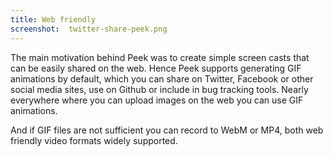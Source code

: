 ```yaml
---
title: Web friendly
screenshot:  twitter-share-peek.png
---
```


The main motivation behind Peek was to create simple screen casts that can be
easily shared on the web. Hence Peek supports generating GIF animations by
default, which you can share on Twitter, Facebook or other social media sites,
use on Github or include in bug tracking tools. Nearly everywhere where you can
upload images on the web you can use GIF animations.

And if GIF files are not sufficient you can record to WebM or MP4, both web
friendly video formats widely supported.
